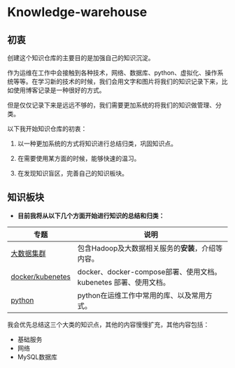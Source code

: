# Knowledge-warehouse

## 初衷

创建这个知识仓库的主要目的是加强自己的知识沉淀。

作为运维在工作中会接触到各种技术，网络、数据库、python、虚拟化、操作系统等等。在学习新的技术的时候，我们会用文字和图片将我们的知识记录下来，比如使用博客记录是一种很好的方式。

但是仅仅记录下来是远远不够的，我们需要更加系统的将我们的知识做管理、分类。

以下我开始知识仓库的初衷：

1. 以一种更加系统的方式将知识进行总结归类，巩固知识点。

2. 在需要使用某方面的时候，能够快速的温习。

3. 在发现知识盲区，完善自己的知识板块。

## 知识板块

- **目前我将从以下几个方面开始进行知识的总结和归类：**


|专题		|说明			|
| ------ | ------------|
|[大数据集群](hadoopCluster/README.md)	|包含Hadoop及大数据相关服务的**安装**，介绍等内容。|
|[docker/kubenetes]()|docker、docker-compose部署、使用文档。kubenetes 部署、使用文档。|
|[python]()|python在运维工作中常用的库、以及常用方式。 |



我会优先总结这三个大类的知识点，其他的内容慢慢扩充，其他内容包括：

- 基础服务
- 网络
- MySQL数据库






